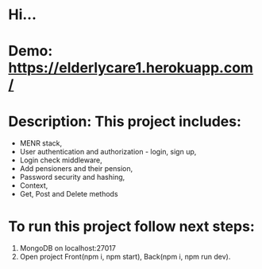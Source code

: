 # Hi...

# Demo: https://elderlycare1.herokuapp.com/

# Description: This project includes:
- MENR stack,
- User authentication and authorization - login, sign up,
- Login check middleware,
- Add pensioners and their pension,
- Password security and hashing,
- Context,
- Get, Post and Delete methods

# To run this project follow next steps:

1. MongoDB on localhost:27017
2. Open project Front(npm i, npm start), Back(npm i, npm run dev).
